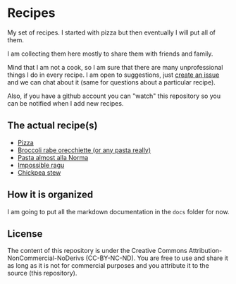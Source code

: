 # Recipes

My set of recipes. I started with pizza but then eventually I will put all of them.

I am collecting them here mostly to share them with friends and family.

Mind that I am not a cook, so I am sure that there are many unprofessional things I do in every recipe. I am open to suggestions, just [create an issue](https://github.com/micdonato/pizza/issues) and we can chat about it (same for questions about a particular recipe).

Also, if you have a github account you can "watch" this repository so you can be notified when I add new recipes.

## The actual recipe(s)

* [Pizza](docs/bestpizza.md)
* [Broccoli rabe orecchiette (or any pasta really)](docs/rabepasta.md)
* [Pasta almost alla Norma](docs/pastanorma.md)
* [Impossible ragu](docs/impossibleragu.md)
* [Chickpea stew](docs/pastaececi.md)

## How it is organized

I am going to put all the markdown documentation in the `docs` folder for now.

## License

The content of this repository is under the Creative Commons Attribution-NonCommercial-NoDerivs (CC-BY-NC-ND). You are free to use and  share it as long as it is not for commercial purposes and you attribute it to the source (this repository).
